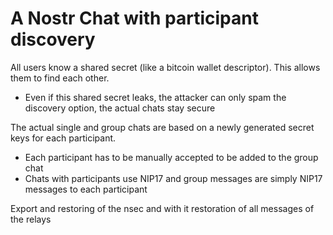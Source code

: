 # A Nostr Chat with participant discovery

All users know a shared secret (like a bitcoin wallet descriptor). This allows them to find each other. 
  * Even if this shared secret leaks, the attacker can only spam the discovery option, the actual chats stay secure

The actual single and group chats are based on a newly generated secret keys for each participant.
  * Each participant has to be manually accepted to be added to the group chat
  * Chats with participants use NIP17 and group messages are simply NIP17 messages to each participant 

Export and restoring of the nsec and with it restoration of all messages of the relays


